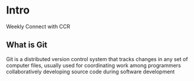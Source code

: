 # Intro

Weekly Connect with CCR

## What is Git

Git is a distributed version control system that tracks changes in any set of computer files, usually used for coordinating work among programmers collaboratively developing source code during software development